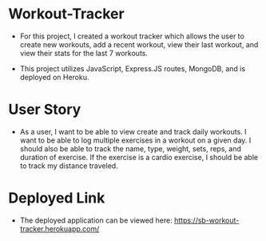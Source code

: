 # Workout-Tracker

* For this project, I created a workout tracker which allows the user to create new workouts, add a recent workout, view their last workout, and view their stats for the last 7 workouts.

* This project utilizes JavaScript, Express.JS routes, MongoDB, and is deployed on Heroku.

# User Story

* As a user, I want to be able to view create and track daily workouts. I want to be able to log multiple exercises in a workout on a given day. I should also be able to track the name, type, weight, sets, reps, and duration of exercise. If the exercise is a cardio exercise, I should be able to track my distance traveled.

# Deployed Link

* The deployed application can be viewed here: https://sb-workout-tracker.herokuapp.com/
